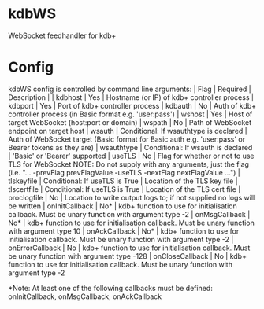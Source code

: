 # kdbWS
WebSocket feedhandler for kdb+

# Config
kdbWS config is controlled by command line arguments:
| Flag | Required | Description |
| kdbhost | Yes | Hostname (or IP) of kdb+ controller process
| kdbport | Yes | Port of kdb+ controller process
| kdbauth | No | Auth of kdb+ controller process (in Basic format e.g. 'user:pass')
| wshost | Yes | Host of target WebSocket (host:port or domain)
| wspath | No | Path of WebSocket endpoint on target host
| wsauth | Conditional: If wsauthtype is declared | Auth of WebSocket target (Basic format for Basic auth e.g. 'user:pass' or Bearer tokens as they are)
| wsauthtype | Conditional: If wsauth is declared | 'Basic' or 'Bearer' supported
| useTLS | No | Flag for whether or not to use TLS for WebSocket NOTE: Do not supply with any arguments, just the flag (i.e. "... -prevFlag prevFlagValue -useTLS -nextFlag nextFlagValue ...")
| tlskeyfile | Conditional: If useTLS is True | Location of the TLS key file
| tlscertfile | Conditional: If useTLS is True | Location of the TLS cert file
| proclogfile | No | Location to write output logs to; if not supplied no logs will be written
| onInitCallback | No* | kdb+ function to use for initialisation callback. Must be unary function with argument type -2
| onMsgCallback | No* | kdb+ function to use for initialisation callback. Must be unary function with argument type 10
| onAckCallback | No* | kdb+ function to use for initialisation callback. Must be unary function with argument type -2
| onErrorCallback | No | kdb+ function to use for initialisation callback. Must be unary function with argument type -128
| onCloseCallback | No | kdb+ function to use for initialisation callback. Must be unary function with argument type -2

*Note: At least one of the following callbacks must be defined: onInitCallback, onMsgCallback, onAckCallback